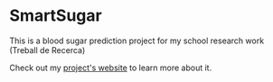 # SmartSugar
This is a blood sugar prediction project for my school research work (Treball de Recerca)

Check out my [project's website](https://smartsugar.pythonanywhere.com/) to learn more about it.
